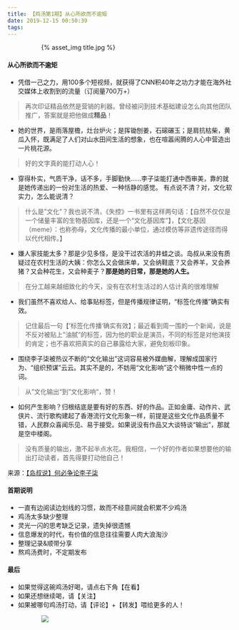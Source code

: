 ```yaml
---
title: 【鸡汤第1期】从心所欲而不逾矩
date: 2019-12-15 00:50:39
tags:
---
```

<div style="width:70%;margin:auto">
{% asset_img title.jpg %}
</div>

#### 从心所欲而不逾矩
- 凭借一己之力，用100多个短视频，就获得了CNN积40年之功力才能在海外社交媒体上收割到的流量（订阅量700万+）
> 再次印证精品依然是营销的利器。曾经被问到技术基础建设怎么向其他团队推广，答案就是把他做成**精品**！

- 她的世界，是雨落屋檐，灶台炉火；是挥锄刨姜，石磙碾玉；是肩抗枯柴，黄瓜入怀，既满足了人们对山水田间生活的想象，也在喧嚣闹腾的人心中营造出一片桃花源。
> 好的文字真的能打动人心！

- 穿得朴实，气质干净，话不多，手脚勤快……李子柒能打通中西审美，靠的就是她传递出的一份对生活的热爱、一种恬静的感觉。
 有点说不清？对，文化软实力，怎么能说清？
> 什么是”文化“？我也说不清，《失控》一书里有这样两句话：【自然不仅仅是一个储量丰富的生物基因库，还是一个“文化基因库”】，【文化基因（meme）：也称弥母，文化传播的最小单位，通过模仿等非遗传途径而得以代代相传。】

- 嫌人家技能太多？那是少见多怪，是没干过农活的井蛙之谈。岛叔从来没有质疑过在农村生活的大姨：你怎么又会做床单，又会纳鞋底？又会养羊，又会养猪？又会种花生，又会种麦子？**那是她的日常，那是她的人生。**
> 在分工越来越细致化的今天，没有在农村生活过的人估计真的很难理解

- 我们虽然不喜欢给人、给事贴标签，但是传播规律证明，“标签化传播”确实有效。
> 记住最后一句【’标签化传播‘确实有效】；最近看到周一围的一个新闻，说是不反对被贴上”油腻“的标签，因为他的职业是演员，不同的标签是对他演技的肯定；也不喜欢把真实的自己暴露给大家，避免刻板印象。

- 围绕李子柒被热议不断的“文化输出”这词容易被外媒曲解，理解成国家行为、“组织预谋”云云。其实不是的，不妨用“文化影响”这个稍微中性一点的词。
> 从”文化输出“到”文化影响“，赞！

- 如何产生影响？归根结底是要有好的东西、好的作品。正如金庸、动作片、武侠片、流行歌构建起了香港流行文化形象一样，前提是这些文化作品质量不错，人民群众喜闻乐见、易于接受。如果说没有作品又大谈特谈“输出”，那就是空中楼阁。
> 没有质量的输出，激不起半点水花。我相信，一个好的作者如果想要他的输出打动读者，首先得要打动他自己！


来源：[【岛叔说】何必争论李子柒](https://mp.weixin.qq.com/s/G2_iW84oDnzAEkbYDFLI1Q)

#### 首期说明
- 一直有边阅读边划线的习惯，故而不经意间就会积累不少鸡汤
- 鸡汤太多缺少整理
- 灵光一闪的思考缺乏记录，遗失掉很遗憾
- 信息爆发的时代，有价值的信息往往需要人肉大浪淘沙
- 整理记录&顺带分享
- 熬鸡汤费时，不定期发布

#### 最后  
- 如果觉得这碗鸡汤好喝，请点右下角【在看】
- 如果还想继续喝，请【关注】
- 如果被哪句鸡汤打动，请【评论】+【转发】喂给更多的人！

<div style="width:70%;margin:auto">
<img src='http://muchstudy.com/2020/04/04/%E8%81%8A%E8%81%8A%E4%B8%80%E7%BA%BF%E5%BC%80%E5%8F%91%E7%9A%84%E5%9F%BA%E6%9C%AC%E7%B4%A0%E5%85%BB/%E5%85%AC%E4%BC%97%E5%8F%B7%E4%BA%8C%E7%BB%B4%E7%A0%81.gif'>
</div>
